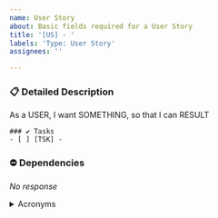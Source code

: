 ```yaml
---
name: User Story
about: Basic fields required for a User Story
title: '[US] - '
labels: 'Type: User Story'
assignees: ''

---
```


### 📋 Detailed Description

As a USER, I want SOMETHING, so that I can RESULT

```[tasklist]
### ✔️ Tasks
- [ ] [TSK] -
```

### ⛔ Dependencies

_No response_

<details><summary>Acronyms</summary>
<p>



</p>
</details> 
